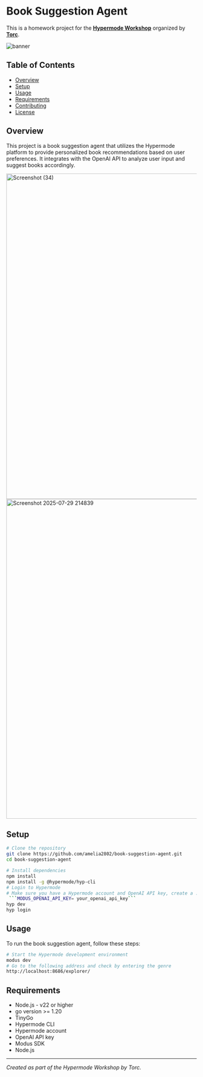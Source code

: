 # Book Suggestion Agent

This is a homework project for the [**Hypermode Workshop**](https://hypermode.com/) organized by [**Torc**](https://platform.torc.dev/#/r/ZILxKHb0/cp).

![banner](https://pbs.twimg.com/media/GvApKqNWkAAiXbl?format=jpg&name=900x900)

## Table of Contents

- [Overview](#overview)
- [Setup](#setup)
- [Usage](#usage)
- [Requirements](#requirements)
- [Contributing](#contributing)
- [License](#license)

## Overview

This project is a book suggestion agent that utilizes the Hypermode platform to provide personalized book recommendations based on user preferences. It integrates with the OpenAI API to analyze user input and suggest books accordingly.

<img width="1917" height="859" alt="Screenshot (34)" src="https://github.com/user-attachments/assets/e2e3a256-47e8-4acd-85c2-a66f9b260898" />
<img width="1915" height="844" alt="Screenshot 2025-07-29 214839" src="https://github.com/user-attachments/assets/2294a24a-6cd1-4599-bfbd-79b0ed752207" />


## Setup

```bash
# Clone the repository
git clone https://github.com/amelia2802/book-suggestion-agent.git
cd book-suggestion-agent

# Install dependencies
npm install
npm install -g @hypermode/hyp-cli 
# Login to Hypermode
# Make sure you have a Hypermode account and OpenAI API key, create a .env file in root folder and place your api key there
 ```MODUS_OPENAI_API_KEY= your_openai_api_key```
hyp dev
hyp login
```

## Usage

To run the book suggestion agent, follow these steps:
```bash
# Start the Hypermode development environment  
modus dev
# Go to the following address and check by entering the genre
http://localhost:8686/explorer/
```

## Requirements

- Node.js - v22 or higher
- go version >= 1.20
- TinyGo
- Hypermode CLI
- Hypermode account
- OpenAI API key
- Modus SDK
- Node.js


---

*Created as part of the Hypermode Workshop by Torc.*
